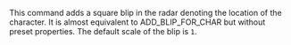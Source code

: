 This command adds a square blip in the radar denoting the location of the character. It is almost equivalent to ADD_BLIP_FOR_CHAR but without preset properties. The default scale of the blip is `1`.
